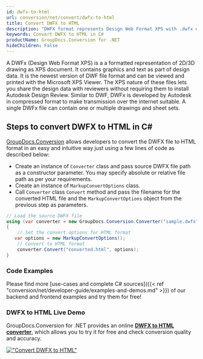```yaml
---
id: dwfx-to-html
url: conversion/net/convert/dwfx-to-html
title: Convert DWFX to HTML
description: "DWFX format represents Design Web Format XPS with .dwfx extension. Learn how to convert DWFX to HTML file programmatically in C# language using GroupDocs.Conversion for .NET library."
keywords: Convert DWFX to HTML in C#
productName: GroupDocs.Conversion for .NET
hideChildren: False
---
```


A DWFx (Design Web Format XPS) is a a formatted representation of 2D/3D drawing as XPS document. It contains graphics and text as part of design data. It is the newest version of DWF file format and can be viewed and printed with the Microsoft XPS Viewer. The XPS nature of these files lets you share the design data with reviewers without requiring them to install Autodesk Design Review. Similar to DWF, DWFx is developed by Autodesk in compressed format to make transmission over the internet suitable. A single DWFx file can contain one or multiple drawings and sheet sets.

## Steps to convert DWFX to HTML in C#

[GroupDocs.Conversion](https://products.groupdocs.com/conversion/net) allows developers to convert the DWFX file to HTML format in an easy and intuitive way just using a few lines of code as described below:

* Create an instance of `Converter` class and pass source DWFX file path as a constructor parameter. You may specify absolute or relative file path as per your requirements. 
* Create an instance of `MarkupConvertOptions` class.
* Call `Converter` class `Convert` method and pass the filename for the converted HTML file and the `MarkupConvertOptions` object from the previous step as parameters.

```csharp
// Load the source DWFX file
using (var converter = new GroupDocs.Conversion.Converter("sample.dwfx"))
{
    // Set the convert options for HTML format
   var options = new MarkupConvertOptions();
    // Convert to HTML format
    converter.Convert("converted.html", options);
}
```

### Code Examples

Please find more [use-cases and complete C# sources]({{< ref "conversion/net/developer-guide/examples-and-demos.md" >}}) of our backend and frontend examples and try them for free!

### DWFX to HTML Live Demo

GroupDocs.Conversion for .NET provides an online [**DWFX to HTML converter**](https://products.groupdocs.app/conversion/dwfx-to-html), which allows you to try it for free and check conversion quality and accuracy.

[!["Convert DWFX to HTML"](conversion/net/images/convert-to-html/convert-dwfx-to-html.png)](https://products.groupdocs.app/conversion/dwfx-to-html)